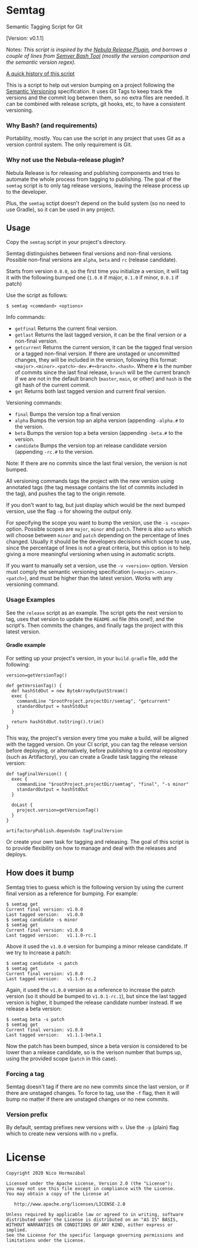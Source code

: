 # Semtag
Semantic Tagging Script for Git

[Version: v0.1.1]

Notes: *This script is inspired by the [Nebula Release Plugin](https://github.com/nebula-plugins/nebula-release-plugin), and borrows a couple of lines from [Semver Bash Tool](https://github.com/fsaintjacques/semver-tool) (mostly the version comparison and the semantic version regex).*

[A quick history of this script](https://medium.com/@dr_notsokind/semantic-tagging-with-git-1254dbded22)

This is a script to help out version bumping on a project following the [Semantic Versioning](http://semver.org/) specification. It uses Git Tags to keep track the versions and the commit log between them, so no extra files are needed. It can be combined with release scripts, git hooks, etc, to have a consistent versioning.

### Why Bash? (and requirements)

Portability, mostly. You can use the script in any project that uses Git as a version control system. The only requirement is Git.

### Why not use the Nebula-release plugin?

Nebula Release is for releasing and publishing components and tries to automate the whole process from tagging to publishing. The goal of the `semtag` script is to only tag release versions, leaving the release process up to the developer.

Plus, the `semtag` sctipt doesn't depend on the build system (so no need to use Gradle), so it can be used in any project.

## Usage

Copy the `semtag` script in your project's directory.

Semtag distinguishes between final versions and non-final versions. Possible non-final versions are `alpha`, `beta` and `rc` (release candidate).

Starts from version `0.0.0`, so the first time you initialize a version, it will tag it with the following bumped one (`1.0.0` if major, `0.1.0` if minor, `0.0.1` if patch)

Use the script as follows:

```
$ semtag <commdand> <options>
```

Info commands:

* `getfinal` Returns the current final version.
* `getlast` Returns the last tagged version, it can be the final version or a non-final version.
* `getcurrent` Returns the current version, it can be the tagged final version or a tagged non-final version. If there are unstaged or uncommitted changes, they will be included in the version, following this format: `<major>.<minor>.<patch>-dev.#+<branch>.<hash>`. Where `#` is the number of commits since the last final release, `branch` will be the current branch if we are not in the default branch (`master`, `main`, or other) and `hash` is the git hash of the current commit.
* `get` Returns both last tagged version and current final version.

Versioning commands:

* `final` Bumps the version top a final version
* `alpha` Bumps the version top an alpha version (appending `-alpha.#` to the version.
* `beta` Bumps the version top a beta version (appending `-beta.#` to the version.
* `candidate` Bumps the version top an release candidate version (appending `-rc.#` to the version.

Note: If there are no commits since the last final version, the version is not bumped.

All versioning commands tags the project with the new version using annotated tags (the tag message contains the list of commits included in the tag), and pushes the tag to the origin remote.

If you don't want to tag, but just display which would be the next bumped version, use the flag `-o` for showing the output only.

For specifying the scope you want to bump the version, use the `-s <scope>` option. Possible scopes are `major`, `minor` and `patch`. There is also `auto` which will choose between `minor` and `patch` depending on the percentage of lines changed. Usually it should be the developers decisions which scope to use, since the percentage of lines is not a great criteria, but this option is to help giving a more meaningful versioning when using in automatic scripts.

If you want to manually set a version, use the `-v <version>` option. Version must comply the semantic versioning specification (`v<major>.<minor>.<patch>`), and must be higher than the latest version. Works with any versioning command.

### Usage Examples

See the `release` script as an example. The script gets the next version to tag, uses that version to update the `README.md` file (this one!), and the script's. Then commits the changes, and finally tags the project with this latest version.

#### Gradle example

For setting up your project's version, in your `build.gradle` file, add the following:

```
version=getVersionTag()

def getVersionTag() {
  def hashStdOut = new ByteArrayOutputStream()
  exec {
    commandLine "$rootProject.projectDir/semtag", "getcurrent"
    standardOutput = hashStdOut
  }

  return hashStdOut.toString().trim()
}
```

This way, the project's version every time you make a build, will be aligned with the tagged version. On your CI script, you can tag the release version before deploying, or alternatively, before publishing to a central repository (such as Artifactory), you can create a Gradle task tagging the release version:

```
def tagFinalVersion() {
  exec {
    commandLine "$rootProject.projectDir/semtag", "final", "-s minor"
    standardOutput = hashStdOut
  }

  doLast {
    project.version=getVersionTag()
  }
}

artifactoryPublish.dependsOn tagFinalVersion
```

Or create your own task for tagging and releasing. The goal of this script is to provide flexibility on how to manage and deal with the releases and deploys.

## How does it bump

Semtag tries to guess which is the following version by using the current final version as a reference for bumping. For example:

```
$ semtag get
Current final version: v1.0.0
Last tagged version:   v1.0.0
$ semtag candidate -s minor
$ semtag get
Current final version: v1.0.0
Last tagged version:   v1.1.0-rc.1
```

Above it used the `v1.0.0` version for bumping a minor release candidate. If we try to increase a patch:

```
$ semtag candidate -s patch
$ semtag get
Current final version: v1.0.0
Last tagged version:   v1.1.0-rc.2
```

Again, it used the `v1.0.0` version as a reference to increase the patch version (so it should be bumped to `v1.0.1-rc.1`), but since the last tagged version is higher, it bumped the release candidate number instead. If we release a beta version:

```
$ semtag beta -s patch
$ semtag get
Current final version: v1.0.0
Last tagged version:   v1.1.1-beta.1
```

Now the patch has been bumped, since a beta version is considered to be lower than a release candidate, so is the verison number that bumps up, using the provided scope (`patch` in this case).

### Forcing a tag

Semtag doesn't tag if there are no new commits since the last version, or if there are unstaged changes. To force to tag, use the `-f` flag, then it will bump no matter if there are unstaged changes or no new commits.

### Version prefix

By default, semtag prefixes new versions with `v`. Use the `-p` (plain) flag which to create new versions with no `v` prefix.

License
=======
    Copyright 2020 Nico Hormazábal

    Licensed under the Apache License, Version 2.0 (the "License");
    you may not use this file except in compliance with the License.
    You may obtain a copy of the License at

       http://www.apache.org/licenses/LICENSE-2.0

    Unless required by applicable law or agreed to in writing, software
    distributed under the License is distributed on an "AS IS" BASIS,
    WITHOUT WARRANTIES OR CONDITIONS OF ANY KIND, either express or implied.
    See the License for the specific language governing permissions and
    limitations under the License.
